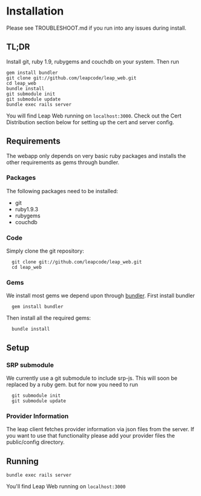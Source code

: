 # Installation #

Please see TROUBLESHOOT.md if you run into any issues during install.

## TL;DR ##

Install git, ruby 1.9, rubygems and couchdb on your system. Then run

```
gem install bundler
git clone git://github.com/leapcode/leap_web.git
cd leap_web
bundle install
git submodule init
git submodule update
bundle exec rails server
```

You will find Leap Web running on `localhost:3000`. Check out the Cert Distribution section below for setting up the cert and server config.

## Requirements ##

The webapp only depends on very basic ruby packages and installs the other requirements as gems through bundler.

### Packages ###

The following packages need to be installed:

* git
* ruby1.9.3
* rubygems
* couchdb

### Code ###

Simply clone the git repository:

```
  git clone git://github.com/leapcode/leap_web.git
  cd leap_web
```

### Gems ###

We install most gems we depend upon through [bundler](http://gembundler.com). First install bundler

```
  gem install bundler
```

Then install all the required gems:
```
  bundle install
```

## Setup ##

### SRP submodule ###

We currently use a git submodule to include srp-js. This will soon be replaced by a ruby gem. but for now you need to run

```
  git submodule init
  git submodule update
```

### Provider Information ###

The leap client fetches provider information via json files from the server.
If you want to use that functionality please add your provider files the public/config directory.

## Running ##

```
bundle exec rails server
```

You'll find Leap Web running on `localhost:3000`
